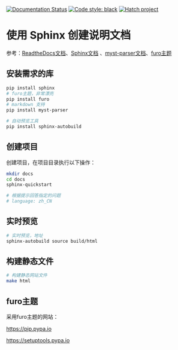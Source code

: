[![Documentation Status](https://readthedocs.org/projects/sphinxdocs-demo/badge/?version=latest)](https://sphinxdocs-demo.readthedocs.io/zh_CN/latest/?badge=latest)
[![Code style: black](https://img.shields.io/badge/code%20style-black-000000.svg)](https://github.com/psf/black)
[![Hatch project](https://img.shields.io/badge/%F0%9F%A5%9A-Hatch-4051b5.svg)](https://github.com/pypa/hatch)

# 使用 Sphinx 创建说明文档

参考：[ReadtheDocs文档](https://docs.readthedocs.io/en/stable/index.html)、[Sphinx文档](https://www.sphinx-doc.org/zh_CN/master/usage/quickstart.html) 、[myst-parser文档](https://myst-parser.readthedocs.io/en/latest/)、[furo主题](https://pradyunsg.me/furo)

## 安装需求的库

```sh
pip install sphinx
# furo主题，非常漂亮
pip install furo
# markdown 支持
pip install myst-parser

# 自动预览工具
pip install sphinx-autobuild
```

## 创建项目

创建项目，在项目目录执行以下操作：

```sh
mkdir docs
cd docs
sphinx-quickstart

# 根据提示回答指定的问题
# language: zh_CN
```

## 实时预览

```sh
# 实时预览，地址
sphinx-autobuild source build/html
```

## 构建静态文件

```sh
# 构建静态网站文件
make html
```

## furo主题

采用furo主题的网站：

https://pip.pypa.io

https://setuptools.pypa.io

